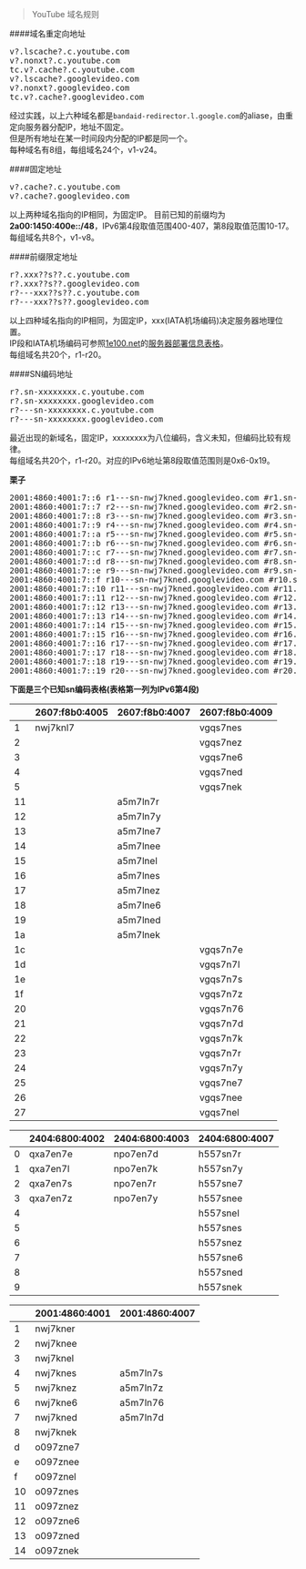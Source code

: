 > YouTube 域名规则

####域名重定向地址
<pre>v?.lscache?.c.youtube.com
v?.nonxt?.c.youtube.com
tc.v?.cache?.c.youtube.com
v?.lscache?.googlevideo.com
v?.nonxt?.googlevideo.com
tc.v?.cache?.googlevideo.com
</pre>
经过实践，以上六种域名都是`bandaid-redirector.l.google.com`的aliase，由重定向服务器分配IP，地址不固定。  
但是所有地址在某一时间段内分配的IP都是同一个。  
每种域名有8组，每组域名24个，v1-v24。

####固定地址
<pre>v?.cache?.c.youtube.com
v?.cache?.googlevideo.com</pre>
以上两种域名指向的IP相同，为固定IP。
目前已知的前缀均为**2a00:1450:400e::/48**，IPv6第4段取值范围400-407，第8段取值范围10-17。
每组域名共8个，v1-v8。

####前缀限定地址
<pre>r?.xxx??s??.c.youtube.com
r?.xxx??s??.googlevideo.com
r?---xxx??s??.c.youtube.com
r?---xxx??s??.googlevideo.com</pre>
以上四种域名指向的IP相同，为固定IP，xxx(IATA机场编码)决定服务器地理位置。  
IP段和IATA机场编码可参照[1e100.net](https://github.com/lennylxx/ipv6-hosts/wiki/1e100.net)的[服务器部署信息表格](https://docs.google.com/spreadsheets/d/1a5HI0lkc1TycJdwJnCVDVd3x6_gemI3CQhNHhdsVmP8)。  
每组域名共20个，r1-r20。   

####SN编码地址
<pre>r?.sn-xxxxxxxx.c.youtube.com
r?.sn-xxxxxxxx.googlevideo.com
r?---sn-xxxxxxxx.c.youtube.com
r?---sn-xxxxxxxx.googlevideo.com</pre>
最近出现的新域名，固定IP，xxxxxxxx为八位编码，含义未知，但编码比较有规律。  
每组域名共20个，r1-r20。对应的IPv6地址第8段取值范围则是0x6-0x19。  

**栗子**
<pre>2001:4860:4001:7::6 r1---sn-nwj7kned.googlevideo.com #r1.sn-nwj7kned.googlevideo.com
2001:4860:4001:7::7 r2---sn-nwj7kned.googlevideo.com #r2.sn-nwj7kned.googlevideo.com
2001:4860:4001:7::8 r3---sn-nwj7kned.googlevideo.com #r3.sn-nwj7kned.googlevideo.com
2001:4860:4001:7::9 r4---sn-nwj7kned.googlevideo.com #r4.sn-nwj7kned.googlevideo.com
2001:4860:4001:7::a r5---sn-nwj7kned.googlevideo.com #r5.sn-nwj7kned.googlevideo.com
2001:4860:4001:7::b r6---sn-nwj7kned.googlevideo.com #r6.sn-nwj7kned.googlevideo.com
2001:4860:4001:7::c r7---sn-nwj7kned.googlevideo.com #r7.sn-nwj7kned.googlevideo.com
2001:4860:4001:7::d r8---sn-nwj7kned.googlevideo.com #r8.sn-nwj7kned.googlevideo.com
2001:4860:4001:7::e r9---sn-nwj7kned.googlevideo.com #r9.sn-nwj7kned.googlevideo.com
2001:4860:4001:7::f r10---sn-nwj7kned.googlevideo.com #r10.sn-nwj7kned.googlevideo.com
2001:4860:4001:7::10 r11---sn-nwj7kned.googlevideo.com #r11.sn-nwj7kned.googlevideo.com
2001:4860:4001:7::11 r12---sn-nwj7kned.googlevideo.com #r12.sn-nwj7kned.googlevideo.com
2001:4860:4001:7::12 r13---sn-nwj7kned.googlevideo.com #r13.sn-nwj7kned.googlevideo.com
2001:4860:4001:7::13 r14---sn-nwj7kned.googlevideo.com #r14.sn-nwj7kned.googlevideo.com
2001:4860:4001:7::14 r15---sn-nwj7kned.googlevideo.com #r15.sn-nwj7kned.googlevideo.com
2001:4860:4001:7::15 r16---sn-nwj7kned.googlevideo.com #r16.sn-nwj7kned.googlevideo.com
2001:4860:4001:7::16 r17---sn-nwj7kned.googlevideo.com #r17.sn-nwj7kned.googlevideo.com
2001:4860:4001:7::17 r18---sn-nwj7kned.googlevideo.com #r18.sn-nwj7kned.googlevideo.com
2001:4860:4001:7::18 r19---sn-nwj7kned.googlevideo.com #r19.sn-nwj7kned.googlevideo.com
2001:4860:4001:7::19 r20---sn-nwj7kned.googlevideo.com #r20.sn-nwj7kned.googlevideo.com</pre>
**下面是三个已知sn编码表格(表格第一列为IPv6第4段)**  

||2607:f8b0:4005|2607:f8b0:4007|2607:f8b0:4009|
|---|---|---|---|
|1|nwj7knl7||vgqs7nes|
|2|||vgqs7nez|
|3|||vgqs7ne6|
|4|||vgqs7ned|
|5|||vgqs7nek|
|11||a5m7ln7r|
|12||a5m7ln7y|
|13||a5m7lne7|
|14||a5m7lnee|
|15||a5m7lnel|
|16||a5m7lnes|
|17||a5m7lnez|
|18||a5m7lne6|
|19||a5m7lned|
|1a||a5m7lnek|
|1c|||vgqs7n7e|
|1d|||vgqs7n7l|
|1e|||vgqs7n7s|
|1f|||vgqs7n7z|
|20|||vgqs7n76|
|21|||vgqs7n7d|
|22|||vgqs7n7k|
|23|||vgqs7n7r|
|24|||vgqs7n7y|
|25|||vgqs7ne7|
|26|||vgqs7nee|
|27|||vgqs7nel|


||2404:6800:4002|2404:6800:4003|2404:6800:4007|
|---|---|---|---|
|0|qxa7en7e|npo7en7d|h557sn7r|
|1|qxa7en7l|npo7en7k|h557sn7y|
|2|qxa7en7s|npo7en7r|h557sne7|
|3|qxa7en7z|npo7en7y|h557snee|
|4|||h557snel|
|5|||h557snes|
|6|||h557snez|
|7|||h557sne6|
|8|||h557sned|
|9|||h557snek|

||2001:4860:4001|2001:4860:4007|
|---|---|---|
|1|nwj7kner|
|2|nwj7knee|
|3|nwj7knel|
|4|nwj7knes|a5m7ln7s|
|5|nwj7knez|a5m7ln7z|
|6|nwj7kne6|a5m7ln76|
|7|nwj7kned|a5m7ln7d|
|8|nwj7knek|
|d|o097zne7|
|e|o097znee|
|f|o097znel|
|10|o097znes|
|11|o097znez|
|12|o097zne6|
|13|o097zned|
|14|o097znek|